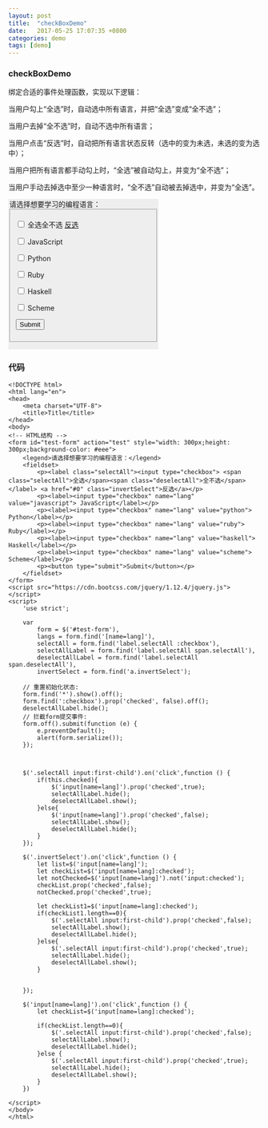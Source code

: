 ```yaml
---
layout: post
title:  "checkBoxDemo"
date:   2017-05-25 17:07:35 +0800
categories: demo
tags: [demo]
---
```

### checkBoxDemo ###


绑定合适的事件处理函数，实现以下逻辑：

当用户勾上“全选”时，自动选中所有语言，并把“全选”变成“全不选”；

当用户去掉“全不选”时，自动不选中所有语言；

当用户点击“反选”时，自动把所有语言状态反转（选中的变为未选，未选的变为选中）；

当用户把所有语言都手动勾上时，“全选”被自动勾上，并变为“全不选”；

当用户手动去掉选中至少一种语言时，“全不选”自动被去掉选中，并变为“全选”。



<html lang="en">
<head>
    <meta charset="UTF-8">
    <title>Title</title>
</head>
<body>
<!-- HTML结构 -->
<form id="test-form" action="test" style="width: 300px;height: 300px;background-color: #eee">
    <legend>请选择想要学习的编程语言：</legend>
    <fieldset>
        <p><label class="selectAll"><input type="checkbox"> <span class="selectAll">全选</span><span class="deselectAll">全不选</span></label> <a href="#0" class="invertSelect">反选</a></p>
        <p><label><input type="checkbox" name="lang" value="javascript"> JavaScript</label></p>
        <p><label><input type="checkbox" name="lang" value="python"> Python</label></p>
        <p><label><input type="checkbox" name="lang" value="ruby"> Ruby</label></p>
        <p><label><input type="checkbox" name="lang" value="haskell"> Haskell</label></p>
        <p><label><input type="checkbox" name="lang" value="scheme"> Scheme</label></p>
        <p><button type="submit">Submit</button></p>
    </fieldset>
</form>
<script src="https://cdn.bootcss.com/jquery/1.12.4/jquery.js"></script>
<script>
    'use strict';

    var
        form = $('#test-form'),
        langs = form.find('[name=lang]'),
        selectAll = form.find('label.selectAll :checkbox'),
        selectAllLabel = form.find('label.selectAll span.selectAll'),
        deselectAllLabel = form.find('label.selectAll span.deselectAll'),
        invertSelect = form.find('a.invertSelect');

    // 重置初始化状态:
    form.find('*').show().off();
    form.find(':checkbox').prop('checked', false).off();
    deselectAllLabel.hide();
    // 拦截form提交事件:
    form.off().submit(function (e) {
        e.preventDefault();
        alert(form.serialize());
    });



    $('.selectAll input:first-child').on('click',function () {
        if(this.checked){
            $('input[name=lang]').prop('checked',true);
            selectAllLabel.hide();
            deselectAllLabel.show();
        }else{
            $('input[name=lang]').prop('checked',false);
            selectAllLabel.show();
            deselectAllLabel.hide();
        }
    });
    
    $('.invertSelect').on('click',function () {
        let list=$('input[name=lang]');
        let checkList=$('input[name=lang]:checked');
        let notChecked=$('input[name=lang]').not('input:checked');
        checkList.prop('checked',false);
        notChecked.prop('checked',true);

        let checkList1=$('input[name=lang]:checked');
        if(checkList1.length==0){
            $('.selectAll input:first-child').prop('checked',false);
            selectAllLabel.show();
            deselectAllLabel.hide();
        }else{
            $('.selectAll input:first-child').prop('checked',true);
            selectAllLabel.hide();
            deselectAllLabel.show();
        }


    });

    $('input[name=lang]').on('click',function () {
        let checkList=$('input[name=lang]:checked');

        if(checkList.length==0){
            $('.selectAll input:first-child').prop('checked',false);
            selectAllLabel.show();
            deselectAllLabel.hide();
        }else {
            $('.selectAll input:first-child').prop('checked',true);
            selectAllLabel.hide();
            deselectAllLabel.show();
        }
    })

</script>
</body>
</html>

### 代码 ###
	
	<!DOCTYPE html>
	<html lang="en">
	<head>
	    <meta charset="UTF-8">
	    <title>Title</title>
	</head>
	<body>
	<!-- HTML结构 -->
	<form id="test-form" action="test" style="width: 300px;height: 300px;background-color: #eee">
	    <legend>请选择想要学习的编程语言：</legend>
	    <fieldset>
	        <p><label class="selectAll"><input type="checkbox"> <span class="selectAll">全选</span><span class="deselectAll">全不选</span></label> <a href="#0" class="invertSelect">反选</a></p>
	        <p><label><input type="checkbox" name="lang" value="javascript"> JavaScript</label></p>
	        <p><label><input type="checkbox" name="lang" value="python"> Python</label></p>
	        <p><label><input type="checkbox" name="lang" value="ruby"> Ruby</label></p>
	        <p><label><input type="checkbox" name="lang" value="haskell"> Haskell</label></p>
	        <p><label><input type="checkbox" name="lang" value="scheme"> Scheme</label></p>
	        <p><button type="submit">Submit</button></p>
	    </fieldset>
	</form>
	<script src="https://cdn.bootcss.com/jquery/1.12.4/jquery.js"></script>
	<script>
	    'use strict';
	
	    var
	        form = $('#test-form'),
	        langs = form.find('[name=lang]'),
	        selectAll = form.find('label.selectAll :checkbox'),
	        selectAllLabel = form.find('label.selectAll span.selectAll'),
	        deselectAllLabel = form.find('label.selectAll span.deselectAll'),
	        invertSelect = form.find('a.invertSelect');
	
	    // 重置初始化状态:
	    form.find('*').show().off();
	    form.find(':checkbox').prop('checked', false).off();
	    deselectAllLabel.hide();
	    // 拦截form提交事件:
	    form.off().submit(function (e) {
	        e.preventDefault();
	        alert(form.serialize());
	    });
	
	
	
	    $('.selectAll input:first-child').on('click',function () {
	        if(this.checked){
	            $('input[name=lang]').prop('checked',true);
	            selectAllLabel.hide();
	            deselectAllLabel.show();
	        }else{
	            $('input[name=lang]').prop('checked',false);
	            selectAllLabel.show();
	            deselectAllLabel.hide();
	        }
	    });
	    
	    $('.invertSelect').on('click',function () {
	        let list=$('input[name=lang]');
	        let checkList=$('input[name=lang]:checked');
	        let notChecked=$('input[name=lang]').not('input:checked');
	        checkList.prop('checked',false);
	        notChecked.prop('checked',true);
	
	        let checkList1=$('input[name=lang]:checked');
	        if(checkList1.length==0){
	            $('.selectAll input:first-child').prop('checked',false);
	            selectAllLabel.show();
	            deselectAllLabel.hide();
	        }else{
	            $('.selectAll input:first-child').prop('checked',true);
	            selectAllLabel.hide();
	            deselectAllLabel.show();
	        }
	
	
	    });
	
	    $('input[name=lang]').on('click',function () {
	        let checkList=$('input[name=lang]:checked');
	
	        if(checkList.length==0){
	            $('.selectAll input:first-child').prop('checked',false);
	            selectAllLabel.show();
	            deselectAllLabel.hide();
	        }else {
	            $('.selectAll input:first-child').prop('checked',true);
	            selectAllLabel.hide();
	            deselectAllLabel.show();
	        }
	    })
	
	</script>
	</body>
	</html>